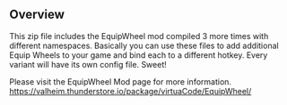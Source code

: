 ## Overview

This zip file includes the EquipWheel mod compiled 3 more times with different namespaces. Basically you can use these files to add additional Equip Wheels to your game and bind each to a different hotkey. Every variant will have its own config file. Sweet!

Please visit the EquipWheel Mod page for more information. 
<https://valheim.thunderstore.io/package/virtuaCode/EquipWheel/>